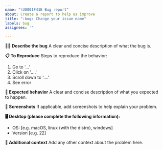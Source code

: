 ```yaml
---
name: "\U0001F41B Bug report"
about: Create a report to help us improve
title: ":bug: Change your issue name"
labels: bug
assignees: ''

---
```


**⛓️‍💥 Describe the bug**
A clear and concise description of what the bug is.

**📋 To Reproduce**
Steps to reproduce the behavior:
1. Go to '...'
2. Click on '....'
3. Scroll down to '....'
4. See error

**🙋 Expected behavior**
A clear and concise description of what you expected to happen.

**📸 Screenshots**
If applicable, add screenshots to help explain your problem.

**🖥️ Desktop (please complete the following information):**
 - OS: [e.g. macOS, linux (with the distro), windows]
 - Version [e.g. 22]

**📜 Additional context**
Add any other context about the problem here.
